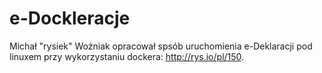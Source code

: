 # e-Dockleracje

Michał "rysiek" Woźniak opracował spsób uruchomienia e-Deklaracji pod linuxem przy wykorzystaniu dockera: http://rys.io/pl/150.

